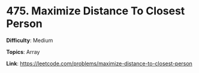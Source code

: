 # 475. Maximize Distance To Closest Person

**Difficulty**: Medium

**Topics**: Array

**Link**: https://leetcode.com/problems/maximize-distance-to-closest-person
